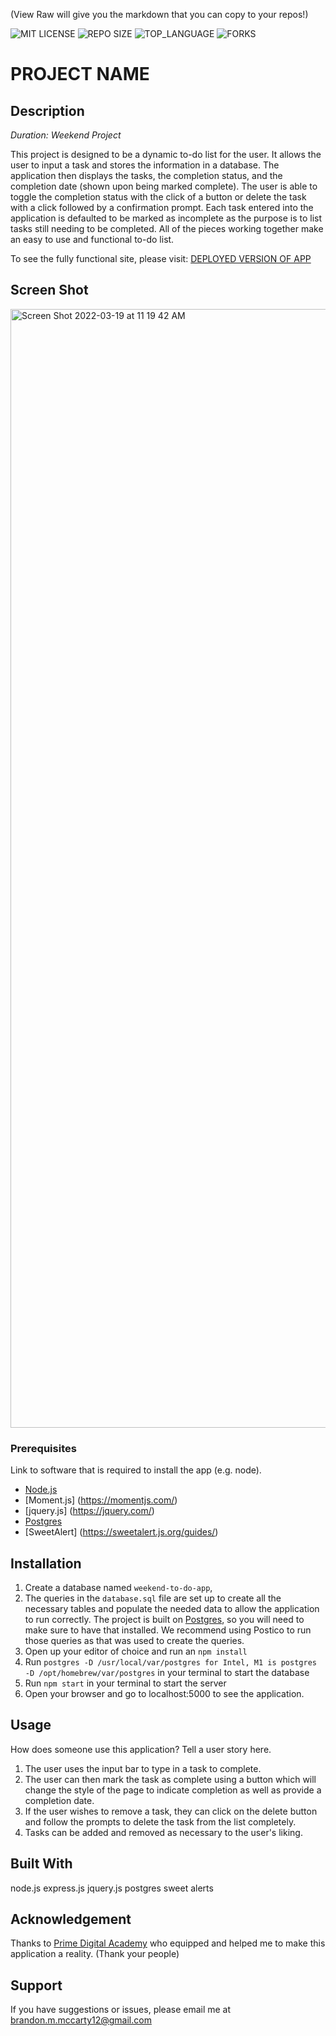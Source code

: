 (View Raw will give you the markdown that you can copy to your repos!)


![MIT LICENSE](https://img.shields.io/github/license/scottbromander/the_marketplace.svg?style=flat-square)
![REPO SIZE](https://img.shields.io/github/repo-size/scottbromander/the_marketplace.svg?style=flat-square)
![TOP_LANGUAGE](https://img.shields.io/github/languages/top/scottbromander/the_marketplace.svg?style=flat-square)
![FORKS](https://img.shields.io/github/forks/scottbromander/the_marketplace.svg?style=social)

# PROJECT NAME

## Description

_Duration: Weekend Project_

This project is designed to be a dynamic to-do list for the user. It allows the user to input a task and stores the information in a database. The application then displays the tasks, the completion status, and the completion date (shown upon being marked complete). The user is able to toggle the completion status with the click of a button or delete the task with a click followed by a confirmation prompt. Each task entered into the application is defaulted to be marked as incomplete as the purpose is to list tasks still needing to be completed. All of the pieces working together make an easy to use and functional to-do list.


To see the fully functional site, please visit: [DEPLOYED VERSION OF APP](www.heroku.com)

## Screen Shot

<img width="1790" alt="Screen Shot 2022-03-19 at 11 19 42 AM" src="https://user-images.githubusercontent.com/96275396/159138961-1e17a49e-46aa-4bcc-8bc9-44541bfd2f66.png">

### Prerequisites

Link to software that is required to install the app (e.g. node).

- [Node.js](https://nodejs.org/en/)
- [Moment.js] (https://momentjs.com/)
- [jquery.js] (https://jquery.com/)
- [Postgres](https://www.postgresql.org/download/)
- [SweetAlert] (https://sweetalert.js.org/guides/)

## Installation

1. Create a database named `weekend-to-do-app`,
2. The queries in the `database.sql` file are set up to create all the necessary tables and populate the needed data to allow the application to run correctly. The project is built on [Postgres](https://www.postgresql.org/download/), so you will need to make sure to have that installed. We recommend using Postico to run those queries as that was used to create the queries.
3. Open up your editor of choice and run an `npm install`
4. Run `postgres -D /usr/local/var/postgres for Intel, M1 is postgres -D /opt/homebrew/var/postgres` in your terminal
to start the database
5. Run `npm start` in your terminal to start the server
6. Open your browser and go to localhost:5000 to see the application.

## Usage
How does someone use this application? Tell a user story here.

1. The user uses the input bar to type in a task to complete.
2. The user can then mark the task as complete using a button which will change the style of the page to indicate completion as well as provide a completion date.
3. If the user wishes to remove a task, they can click on the delete button and follow the prompts to delete the task from the list completely.
4. Tasks can be added and removed as necessary to the user's liking.


## Built With

node.js
express.js
jquery.js
postgres
sweet alerts



## Acknowledgement
Thanks to [Prime Digital Academy](www.primeacademy.io) who equipped and helped me to make this application a reality. (Thank your people)

## Support
If you have suggestions or issues, please email me at [brandon.m.mccarty12@gmail.com](www.google.com)
